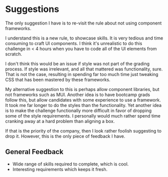 # Suggestions

The only suggestion I have is to re-visit the rule about not using component frameworks.

I understand this is a new rule, to showcase skills. It is very tedious and time consuming to craft UI components. I think it's unrealistic to do this challenge in < 4 hours when you have to code all of the UI elements from scratch.

I don't think this would be an issue if style was not part of the grading process. If style was irrelevant, and all that mattered was functionality, sure. That is not the case, resulting in spending far too much time just tweaking CSS that has been mastered by these frameworks.

My alternative suggestion to this is perhaps allow component libraries, but not frameworks such as MUI. Another idea is to have bootcamp grads follow this, but allow candidates with some experience to use a framework. It took me far longer to do the styles than the functionality. Yet another idea is to make the challenge functionally more difficult in favor of dropping some of the style requirements. I personally would much rather spend time cranking away at a hard problem than aligning a box.

If that is the priority of the company, then I look rather foolish suggesting to drop it. However, this is the only piece of feedback I have.

## General Feedback

- Wide range of skills required to complete, which is cool.
- Interesting requirements which keeps it fresh.
